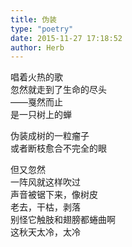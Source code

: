 ```yaml
---  
title: 伪装  
type: "poetry"  
date: 2015-11-27 17:18:52  
author: Herb  
---  
```

唱着火热的歌  
忽然就走到了生命的尽头  
——戛然而止  
是一只树上的蝉  

伪装成树的一粒瘤子  
或者断枝愈合不完全的眼  

但又忽然  
一阵风就这样吹过  
声音被锯下来，像树皮  
老去，干枯，剥落  
别怪它触肢和翅膀都蜷曲啊  
这秋天太冷，太冷